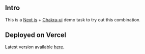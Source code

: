 ## Intro

This is a [Next.js](https://nextjs.org/) + [Chakra-ui](https://chakra-ui.com/) demo task to try out this combination.

## Deployed on Vercel

Latest version available [here](https://nextjs-demo-task.vercel.app/checkpoint).
